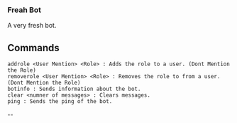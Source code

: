 ### Freah Bot
A very fresh bot.

## Commands

```
addrole <User Mention> <Role> : Adds the role to a user. (Dont Mention the Role)
removerole <User Mention> <Role> : Removes the role to from a user. (Dont Mention the Role)
botinfo : Sends information about the bot.
clear <numner of messages> : Clears messages.
ping : Sends the ping of the bot.
```

--
